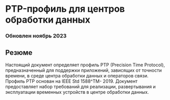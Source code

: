 # PTP-профиль для центров обработки данных

### Обновлен ноябрь 2023

## Резюме

Настоящий документ определяет профиль PTP (Precision Time Protocol), предназначенный для поддержки приложений, зависящих от точности времени, в среде центра обработки данных и операторов связи. Профиль PTP основан на IEEE Std 1588^TM- 2019. Документ предоставляет набор требований для реализации, развертывания и эксплуатации временных устройств в центре обработки данных.